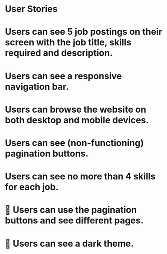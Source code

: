 # User Stories
# Users can see 5 job postings on their screen with the job title, skills required and description.
# Users can see a responsive navigation bar.
# Users can browse the website on both desktop and mobile devices.
# Users can see (non-functioning) pagination buttons.
# Users can see no more than 4 skills for each job.
# 🚀 Users can use the pagination buttons and see different pages.
# 🚀 Users can see a dark theme.
